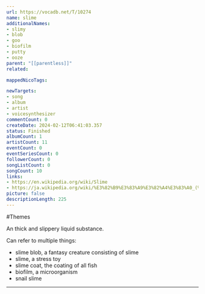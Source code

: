 ```yaml
---
url: https://vocadb.net/T/10274
name: slime
additionalNames: 
- slimy
- blob
- goo
- biofilm
- putty
- ooze
parent: "[[parentless]]"
related:

mappedNicoTags:

newTargets:
- song
- album
- artist
- voicesynthesizer
commentCount: 0
createDate: 2024-02-12T06:41:03.357
status: Finished
albumCount: 1
artistCount: 11
eventCount: 0
eventSeriesCount: 0
followerCount: 0
songListCount: 0
songCount: 10
links: 
- https://en.wikipedia.org/wiki/Slime
- https://ja.wikipedia.org/wiki/%E3%82%B9%E3%83%A9%E3%82%A4%E3%83%A0_(%E6%9B%96%E6%98%A7%E3%81%95%E5%9B%9E%E9%81%BF)
picture: false
descriptionLength: 225
---
```


#Themes

An thick and slippery liquid substance.

Can refer to multiple things:

- slime blob, a fantasy creature consisting of slime
- slime, a stress toy
- slime coat, the coating of all fish
- biofilm, a microorganism
- snail slime

---

